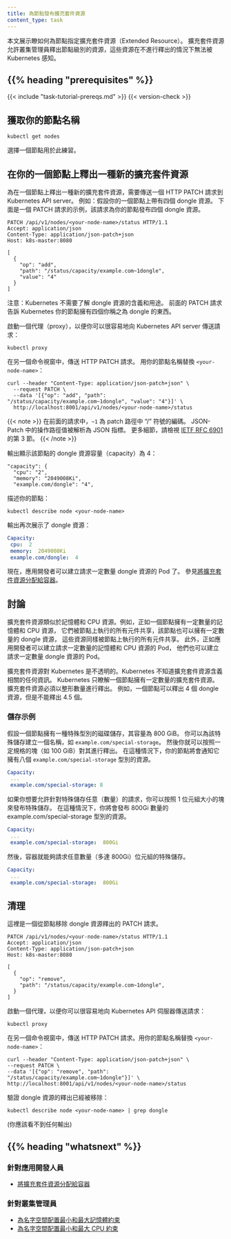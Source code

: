 ```yaml
---
title: 為節點發布擴充套件資源
content_type: task
---
```

<!--
title: Advertise Extended Resources for a Node
content_type: task
-->

<!-- overview -->

<!--
This page shows how to specify extended resources for a Node.
Extended resources allow cluster administrators to advertise node-level
resources that would otherwise be unknown to Kubernetes.
-->
本文展示瞭如何為節點指定擴充套件資源（Extended Resource）。
擴充套件資源允許叢集管理員釋出節點級別的資源，這些資源在不進行釋出的情況下無法被 Kubernetes 感知。

## {{% heading "prerequisites" %}}

{{< include "task-tutorial-prereqs.md" >}} {{< version-check >}}

<!-- steps -->

<!--
## Get the names of your Nodes

Choose one of your Nodes to use for this exercise.
-->
## 獲取你的節點名稱

```shell
kubectl get nodes
```

選擇一個節點用於此練習。

<!--
## Advertise a new extended resource on one of your Nodes

To advertise a new extended resource on a Node, send an HTTP PATCH request to
the Kubernetes API server. For example, suppose one of your Nodes has four dongles
attached. Here's an example of a PATCH request that advertises four dongle resources
for your Node.
-->
## 在你的一個節點上釋出一種新的擴充套件資源

為在一個節點上釋出一種新的擴充套件資源，需要傳送一個 HTTP PATCH 請求到 Kubernetes API server。
例如：假設你的一個節點上帶有四個 dongle 資源。
下面是一個 PATCH 請求的示例，該請求為你的節點發布四個 dongle 資源。

```shell
PATCH /api/v1/nodes/<your-node-name>/status HTTP/1.1
Accept: application/json
Content-Type: application/json-patch+json
Host: k8s-master:8080

[
  {
    "op": "add",
    "path": "/status/capacity/example.com~1dongle",
    "value": "4"
  }
]
```

<!--
Note that Kubernetes does not need to know what a dongle is or what a dongle is for.
The preceding PATCH request tells Kubernetes that your Node has four things that
you call dongles.

Start a proxy, so that you can easily send requests to the Kubernetes API server:
-->
注意：Kubernetes 不需要了解 dongle 資源的含義和用途。
前面的 PATCH 請求告訴 Kubernetes 你的節點擁有四個你稱之為 dongle 的東西。

啟動一個代理（proxy），以便你可以很容易地向 Kubernetes API server 傳送請求：

```shell
kubectl proxy
```

<!--
In another command window, send the HTTP PATCH request.
Replace `<your-node-name>` with the name of your Node:
-->

在另一個命令視窗中，傳送 HTTP PATCH 請求。 用你的節點名稱替換 `<your-node-name>`：

```shell
curl --header "Content-Type: application/json-patch+json" \
  --request PATCH \
  --data '[{"op": "add", "path": "/status/capacity/example.com~1dongle", "value": "4"}]' \
  http://localhost:8001/api/v1/nodes/<your-node-name>/status
```

<!--
In the preceding request, `~1` is the encoding for the character / in
the patch path. The operation path value in JSON-Patch is interpreted as a
JSON-Pointer. For more details, see
[IETF RFC 6901](https://tools.ietf.org/html/rfc6901), section 3.
-->
{{< note >}}
在前面的請求中，`~1` 為 patch 路徑中 “/” 符號的編碼。
JSON-Patch 中的操作路徑值被解析為 JSON 指標。
更多細節，請檢視 [IETF RFC 6901](https://tools.ietf.org/html/rfc6901) 的第 3 節。
{{< /note >}}

<!--
The output shows that the Node has a capacity of 4 dongles:
-->
輸出顯示該節點的 dongle 資源容量（capacity）為 4：

```
"capacity": {
  "cpu": "2",
  "memory": "2049008Ki",
  "example.com/dongle": "4",
```

<!-- Describe your Node: -->
描述你的節點：

```shell
kubectl describe node <your-node-name>
```

<!-- Once again, the output shows the dongle resource: -->
輸出再次展示了 dongle 資源：

```yaml
Capacity:
 cpu:  2
 memory:  2049008Ki
 example.com/dongle:  4
```

<!--
Now, application developers can create Pods that request a certain
number of dongles. See
[Assign Extended Resources to a Container](/docs/tasks/configure-pod-container/extended-resource/).
-->
現在，應用開發者可以建立請求一定數量 dongle 資源的 Pod 了。
參見[將擴充套件資源分配給容器](/zh-cn/docs/tasks/configure-pod-container/extended-resource/)。

<!--
## Discussion

Extended resources are similar to memory and CPU resources. For example,
just as a Node has a certain amount of memory and CPU to be shared by all components
running on the Node, it can have a certain number of dongles to be shared
by all components running on the Node. And just as application developers
can create Pods that request a certain amount of memory and CPU, they can
create Pods that request a certain number of dongles.
-->
## 討論

擴充套件資源類似於記憶體和 CPU 資源。例如，正如一個節點擁有一定數量的記憶體和 CPU 資源，
它們被節點上執行的所有元件共享，該節點也可以擁有一定數量的 dongle 資源，
這些資源同樣被節點上執行的所有元件共享。
此外，正如應用開發者可以建立請求一定數量的記憶體和 CPU 資源的 Pod，
他們也可以建立請求一定數量 dongle 資源的 Pod。

<!--
Extended resources are opaque to Kubernetes; Kubernetes does not
know anything about what they are. Kubernetes knows only that a Node
has a certain number of them. Extended resources must be advertised in integer
amounts. For example, a Node can advertise four dongles, but not 4.5 dongles.
-->
擴充套件資源對 Kubernetes 是不透明的。Kubernetes 不知道擴充套件資源含義相關的任何資訊。
Kubernetes 只瞭解一個節點擁有一定數量的擴充套件資源。
擴充套件資源必須以整形數量進行釋出。
例如，一個節點可以釋出 4 個 dongle 資源，但是不能釋出 4.5 個。

<!--
### Storage example

Suppose a Node has 800 GiB of a special kind of disk storage. You could
create a name for the special storage, say example.com/special-storage.
Then you could advertise it in chunks of a certain size, say 100 GiB. In that case,
your Node would advertise that it has eight resources of type
example.com/special-storage.
-->
### 儲存示例

假設一個節點擁有一種特殊型別的磁碟儲存，其容量為 800 GiB。
你可以為該特殊儲存建立一個名稱，如 `example.com/special-storage`。
然後你就可以按照一定規格的塊（如 100 GiB）對其進行釋出。
在這種情況下，你的節點將會通知它擁有八個 `example.com/special-storage` 型別的資源。

```yaml
Capacity:
 ...
 example.com/special-storage: 8
```

<!--
If you want to allow arbitrary requests for special storage, you
could advertise special storage in chunks of size 1 byte. In that case, you would advertise
800Gi resources of type example.com/special-storage.
-->
如果你想要允許針對特殊儲存任意（數量）的請求，你可以按照 1 位元組大小的塊來發布特殊儲存。
在這種情況下，你將會發布 800Gi 數量的 example.com/special-storage 型別的資源。

```yaml
Capacity:
 ...
 example.com/special-storage:  800Gi
```

<!--
Then a Container could request any number of bytes of special storage, up to 800Gi.
-->
然後，容器就能夠請求任意數量（多達 800Gi）位元組的特殊儲存。

```yaml
Capacity:
 ...
 example.com/special-storage:  800Gi
```

<!--
## Clean up

Here is a PATCH request that removes the dongle advertisement from a Node.
-->
## 清理

這裡是一個從節點移除 dongle 資源釋出的 PATCH 請求。

```
PATCH /api/v1/nodes/<your-node-name>/status HTTP/1.1
Accept: application/json
Content-Type: application/json-patch+json
Host: k8s-master:8080

[
  {
    "op": "remove",
    "path": "/status/capacity/example.com~1dongle",
  }
]
```

<!--
Start a proxy, so that you can easily send requests to the Kubernetes API server:
-->
啟動一個代理，以便你可以很容易地向 Kubernetes API 伺服器傳送請求：

```shell
kubectl proxy
```

<!--
In another command window, send the HTTP PATCH request.
Replace `<your-node-name>` with the name of your Node:
-->
在另一個命令視窗中，傳送 HTTP PATCH 請求。用你的節點名稱替換 `<your-node-name>`：

```shell
curl --header "Content-Type: application/json-patch+json" \
--request PATCH \
--data '[{"op": "remove", "path": "/status/capacity/example.com~1dongle"}]' \
http://localhost:8001/api/v1/nodes/<your-node-name>/status
```

<!--
Verify that the dongle advertisement has been removed:
-->
驗證 dongle 資源的釋出已經被移除：

```
kubectl describe node <your-node-name> | grep dongle
```

<!--
(you should not see any output)  
-->
(你應該看不到任何輸出)


## {{% heading "whatsnext" %}}

<!--
### For application developers

* [Assign Extended Resources to a Container](/docs/tasks/configure-pod-container/extended-resource/)

### For cluster administrators

* [Configure Minimum and Maximum Memory Constraints for a Namespace](/docs/tasks/administer-cluster/memory-constraint-namespace/)
* [Configure Minimum and Maximum CPU Constraints for a Namespace](/docs/tasks/administer-cluster/cpu-constraint-namespace/)
-->
### 針對應用開發人員

* [將擴充套件資源分配給容器](/zh-cn/docs/tasks/configure-pod-container/extended-resource/)
  
### 針對叢集管理員

* [為名字空間配置最小和最大記憶體約束](/zh-cn/docs/tasks/administer-cluster/manage-resources/memory-constraint-namespace/)
* [為名字空間配置最小和最大 CPU 約束](/zh-cn/docs/tasks/administer-cluster/manage-resources/cpu-constraint-namespace/)

